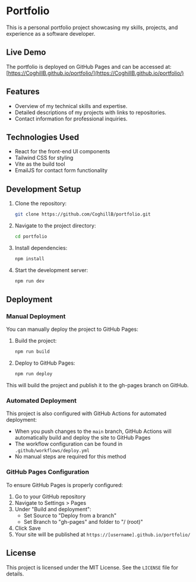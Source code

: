 # Portfolio
This is a personal portfolio project showcasing my skills, projects, and experience as a software developer.

## Live Demo
The portfolio is deployed on GitHub Pages and can be accessed at: [https://CoghillB.github.io/portfolio/](https://CoghillB.github.io/portfolio/)

## Features
- Overview of my technical skills and expertise.
- Detailed descriptions of my projects with links to repositories.
- Contact information for professional inquiries.

## Technologies Used
- React for the front-end UI components
- Tailwind CSS for styling
- Vite as the build tool
- EmailJS for contact form functionality

## Development Setup
1. Clone the repository:
    ```bash
    git clone https://github.com/CoghillB/portfolio.git
    ```
2. Navigate to the project directory:
    ```bash
    cd portfolio
    ```
3. Install dependencies:
    ```bash
    npm install
    ```
4. Start the development server:
    ```bash
    npm run dev
    ```

## Deployment

### Manual Deployment
You can manually deploy the project to GitHub Pages:

1. Build the project:
    ```bash
    npm run build
    ```
2. Deploy to GitHub Pages:
    ```bash
    npm run deploy
    ```

This will build the project and publish it to the gh-pages branch on GitHub.

### Automated Deployment
This project is also configured with GitHub Actions for automated deployment:

- When you push changes to the `main` branch, GitHub Actions will automatically build and deploy the site to GitHub Pages
- The workflow configuration can be found in `.github/workflows/deploy.yml`
- No manual steps are required for this method

### GitHub Pages Configuration
To ensure GitHub Pages is properly configured:

1. Go to your GitHub repository
2. Navigate to Settings > Pages
3. Under "Build and deployment":
   - Set Source to "Deploy from a branch"
   - Set Branch to "gh-pages" and folder to "/ (root)"
4. Click Save
5. Your site will be published at `https://[username].github.io/portfolio/`

## License
This project is licensed under the MIT License. See the `LICENSE` file for details.
